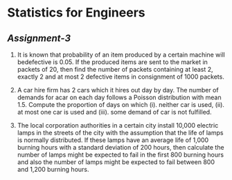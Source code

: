 # Statistics for Engineers
## _Assignment-3_

1. It is known that probability of an item produced by a certain machine will bedefective is 0.05. If the produced items are sent to the market in packets of 20, then find the number of packets containing at least 2, exactly 2 and at most 2 defective items in consignment of 1000 packets.

2. A car hire firm has 2 cars which it hires out day by day. The number of demands for acar on each day follows a Poisson distribution with mean 1.5. Compute the proportion of days on which (i). neither car is used, (ii). at most one car is used and (iii). some demand of car is not fulfilled.

3. The local corporation authorities in a certain city install 10,000 electric lamps in the streets of the city with the assumption that the life of lamps is normally distributed. If these lamps have an average life of 1,000 burning hours with a standard deviation of 200 hours, then calculate the number of lamps might be expected to fail in the first 800 burning hours and also the number of lamps might be expected to fail between 800 and 1,200 burning hours.
